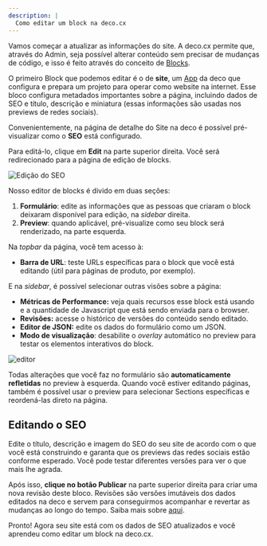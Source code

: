 ```yaml
---
description: |
  Como editar um block na deco.cx
---
```


Vamos começar a atualizar as informações do site. A deco.cx permite que, através
do Admin, seja possível alterar conteúdo sem precisar de mudanças de código, e
isso é feito através do conceito de [Blocks](/docs/pt/concepts/blocks).

O primeiro Block que podemos editar é o de **site**, um
[App](/docs/pt/concepts/app) da deco que configura e prepara um projeto para
operar como website na internet. Esse bloco configura metadados importantes
sobre a página, incluindo dados de SEO e título, descrição e miniatura (essas
informações são usadas nos previews de redes sociais).

Convenientemente, na página de detalhe do Site na deco é possível pré-visualizar
como o **SEO** está configurado.

Para editá-lo, clique em **Edit** na parte superior direita. Você será
redirecionado para a página de edição de blocks.

![Edição do SEO](https://github.com/deco-cx/apps/assets/882438/c7986877-6c2c-4f21-90e6-3634c73f22f6)

Nosso editor de blocks é divido em duas seções:

1. **Formulário**: edite as informações que as pessoas que criaram o block
   deixaram disponível para edição, na _sidebar_ direita.
2. **Preview**: quando aplicável, pré-visualize como seu block será renderizado,
   na parte esquerda.

Na _topbar_ da página, você tem acesso à:

- **Barra de URL**: teste URLs específicas para o block que você está editando
  (útil para páginas de produto, por exemplo).

E na _sidebar_, é possível selecionar outras visões sobre a página:

- **Métricas de Performance:** veja quais recursos esse block está usando e a
  quantidade de Javascript que está sendo enviada para o browser.
- **Revisões:** acesse o histórico de versões do conteúdo sendo editado.
- **Editor de JSON:** edite os dados do formulário como um JSON.
- **Modo de visualização**: desabilite o _overlay_ automático no preview para
  testar os elementos interativos do block.

![editor](https://github.com/deco-cx/apps/assets/882438/ebcee0fc-1d97-4b2d-a5e9-54a873d88b1e)

Todas alterações que você faz no formulário são **automaticamente refletidas**
no preview à esquerda. Quando você estiver editando páginas, também é possível
usar o preview para selecionar Sections específicas e reordená-las direto na
página.

## Editando o SEO

Edite o título, descrição e imagem do SEO do seu site de acordo com o que você
está construindo e garanta que os previews das redes sociais estão conforme
esperado. Você pode testar diferentes versões para ver o que mais lhe agrada.

Após isso, **clique no botão Publicar** na parte superior direita para criar uma
nova revisão deste bloco. Revisões são versões imutáveis dos dados editados na
deco e servem para conseguirmos acompanhar e revertar as mudanças ao longo do
tempo. Saiba mais sobre [aqui](/docs/pt/getting-started/releases-revisions).

Pronto! Agora seu site está com os dados de SEO atualizados e você aprendeu como
editar um block na deco.cx.
